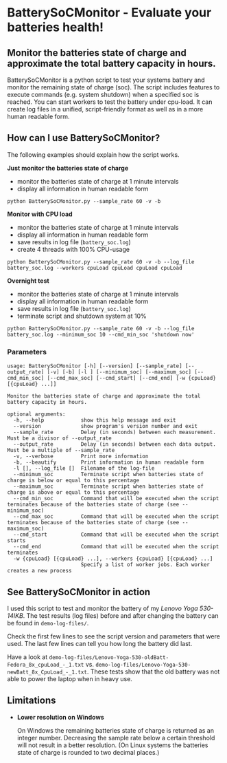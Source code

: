 # BatterySoCMonitor - Evaluate your batteries health!

## Monitor the batteries state of charge and approximate the total battery capacity in hours.

BatterySoCMonitor is a python script to test your systems battery and monitor
the remaining state of charge (soc). The script includes features to execute
commands (e.g. system shutdown) when a specified soc is reached. You can start
workers to test the battery under cpu-load. It can create log files in a
unified, script-friendly format as well as in a more human readable form.

## How can I use BatterySoCMonitor?

The following examples should explain how the script works.

**Just monitor the batteries state of charge**
- monitor the batteries state of charge at 1 minute intervals
- display all information in human readable form
```
python BatterySoCMonitor.py --sample_rate 60 -v -b
```

**Monitor with CPU load**
- monitor the batteries state of charge at 1 minute intervals
- display all information in human readable form
- save results in log file (`battery_soc.log`)
- create 4 threads with 100% CPU-usage
```
python BatterySoCMonitor.py --sample_rate 60 -v -b --log_file battery_soc.log --workers cpuLoad cpuLoad cpuLoad cpuLoad
```

**Overnight test**
- monitor the batteries state of charge at 1 minute intervals
- display all information in human readable form
- save results in log file (`battery_soc.log`)
- terminate script and shutdown system at 10%
```
python BatterySoCMonitor.py --sample_rate 60 -v -b --log_file battery_soc.log --minimum_soc 10 --cmd_min_soc 'shutdown now'
```

### Parameters

```
usage: BatterySoCMonitor [-h] [--version] [--sample_rate] [--output_rate] [-v] [-b] [-l ] [--minimum_soc] [--maximum_soc] [--cmd_min_soc] [--cmd_max_soc] [--cmd_start] [--cmd_end] [-w {cpuLoad} [{cpuLoad} ...]]

Monitor the batteries state of charge and approximate the total battery capacity in hours.

optional arguments:
  -h, --help            show this help message and exit
  --version             show program's version number and exit
  --sample_rate         Delay (in seconds) between each measurement. Must be a divisor of --output_rate
  --output_rate         Delay (in seconds) between each data output. Must be a multiple of --sample_rate
  -v, --verbose         Print more information
  -b, --beautify        Print information in human readable form
  -l [], --log_file []  Filename of the log-file
  --minimum_soc         Terminate script when batteries state of charge is below or equal to this percentage
  --maximum_soc         Terminate script when batteries state of charge is above or equal to this percentage
  --cmd_min_soc         Command that will be executed when the script terminates because of the batteries state of charge (see --minimum_soc)
  --cmd_max_soc         Command that will be executed when the script terminates because of the batteries state of charge (see --maximum_soc)
  --cmd_start           Command that will be executed when the script starts
  --cmd_end             Command that will be executed when the script terminates
  -w {cpuLoad} [{cpuLoad} ...], --workers {cpuLoad} [{cpuLoad} ...]
                        Specify a list of worker jobs. Each worker creates a new process
```


## See BatterySoCMonitor in action

I used this script to test and monitor the battery of my *Lenovo Yoga 530-14IKB*.
The test results (log files) before and after changing the battery can be found
in `demo-log-files/`.

Check the first few lines to see the script version and parameters that were
used. The last few lines can tell you how long the battery did last.

Have a look at `demo-log-files/Lenovo-Yoga-530-oldBatt-Fedora_8x_cpuLoad_-_1.txt`
vs. `demo-log-files/Lenovo-Yoga-530-newBatt_8x_CpuLoad_-_1.txt`. These tests
show that the old battery was not able to power the laptop when in heavy use.


## Limitations

- **Lower resolution on Windows**

    On Windows the remaining batteries state of charge is returned as an integer
    number. Decreasing the sample rate below a certain threshold will not result
    in a better resolution. (On Linux systems the batteries state of charge is
    rounded to two decimal places.)

